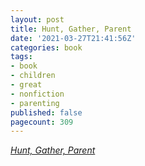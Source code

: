 ```yaml
---
layout: post
title: Hunt, Gather, Parent
date: '2021-03-27T21:41:56Z'
categories: book
tags:
- book
- children
- great
- nonfiction
- parenting
published: false
pagecount: 309
---
```


[*Hunt, Gather, Parent*][book-amaz]

[book-amaz]:      https://www.amazon.com/Hunt-Gather-Parent-Ancient-Cultures/dp/1982149671

